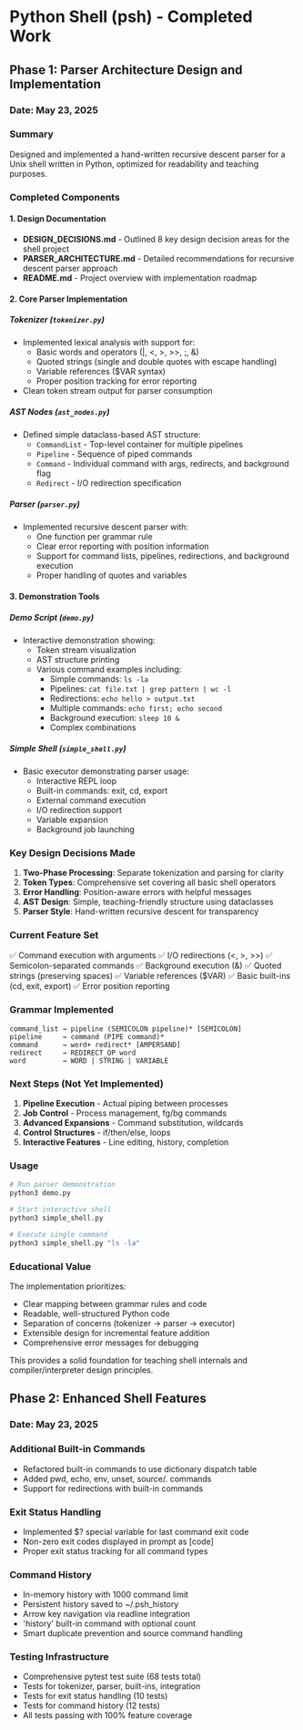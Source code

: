 # Python Shell (psh) - Completed Work

## Phase 1: Parser Architecture Design and Implementation

### Date: May 23, 2025

### Summary
Designed and implemented a hand-written recursive descent parser for a Unix shell written in Python, optimized for readability and teaching purposes.

### Completed Components

#### 1. Design Documentation
- **DESIGN_DECISIONS.md** - Outlined 8 key design decision areas for the shell project
- **PARSER_ARCHITECTURE.md** - Detailed recommendations for recursive descent parser approach
- **README.md** - Project overview with implementation roadmap

#### 2. Core Parser Implementation

##### Tokenizer (`tokenizer.py`)
- Implemented lexical analysis with support for:
  - Basic words and operators (|, <, >, >>, ;, &)
  - Quoted strings (single and double quotes with escape handling)
  - Variable references ($VAR syntax)
  - Proper position tracking for error reporting
- Clean token stream output for parser consumption

##### AST Nodes (`ast_nodes.py`)
- Defined simple dataclass-based AST structure:
  - `CommandList` - Top-level container for multiple pipelines
  - `Pipeline` - Sequence of piped commands
  - `Command` - Individual command with args, redirects, and background flag
  - `Redirect` - I/O redirection specification

##### Parser (`parser.py`)
- Implemented recursive descent parser with:
  - One function per grammar rule
  - Clear error reporting with position information
  - Support for command lists, pipelines, redirections, and background execution
  - Proper handling of quotes and variables

#### 3. Demonstration Tools

##### Demo Script (`demo.py`)
- Interactive demonstration showing:
  - Token stream visualization
  - AST structure printing
  - Various command examples including:
    - Simple commands: `ls -la`
    - Pipelines: `cat file.txt | grep pattern | wc -l`
    - Redirections: `echo hello > output.txt`
    - Multiple commands: `echo first; echo second`
    - Background execution: `sleep 10 &`
    - Complex combinations

##### Simple Shell (`simple_shell.py`)
- Basic executor demonstrating parser usage:
  - Interactive REPL loop
  - Built-in commands: exit, cd, export
  - External command execution
  - I/O redirection support
  - Variable expansion
  - Background job launching

### Key Design Decisions Made

1. **Two-Phase Processing**: Separate tokenization and parsing for clarity
2. **Token Types**: Comprehensive set covering all basic shell operators
3. **Error Handling**: Position-aware errors with helpful messages
4. **AST Design**: Simple, teaching-friendly structure using dataclasses
5. **Parser Style**: Hand-written recursive descent for transparency

### Current Feature Set

✅ Command execution with arguments
✅ I/O redirections (<, >, >>)
✅ Semicolon-separated commands
✅ Background execution (&)
✅ Quoted strings (preserving spaces)
✅ Variable references ($VAR)
✅ Basic built-ins (cd, exit, export)
✅ Error position reporting

### Grammar Implemented

```
command_list → pipeline (SEMICOLON pipeline)* [SEMICOLON]
pipeline     → command (PIPE command)*
command      → word+ redirect* [AMPERSAND]
redirect     → REDIRECT_OP word
word         → WORD | STRING | VARIABLE
```

### Next Steps (Not Yet Implemented)

1. **Pipeline Execution** - Actual piping between processes
2. **Job Control** - Process management, fg/bg commands
3. **Advanced Expansions** - Command substitution, wildcards
4. **Control Structures** - if/then/else, loops
5. **Interactive Features** - Line editing, history, completion

### Usage

```bash
# Run parser demonstration
python3 demo.py

# Start interactive shell
python3 simple_shell.py

# Execute single command
python3 simple_shell.py "ls -la"
```

### Educational Value

The implementation prioritizes:
- Clear mapping between grammar rules and code
- Readable, well-structured Python code
- Separation of concerns (tokenizer → parser → executor)
- Extensible design for incremental feature addition
- Comprehensive error messages for debugging

This provides a solid foundation for teaching shell internals and compiler/interpreter design principles.

## Phase 2: Enhanced Shell Features

### Date: May 23, 2025

### Additional Built-in Commands
- Refactored built-in commands to use dictionary dispatch table
- Added pwd, echo, env, unset, source/. commands
- Support for redirections with built-in commands

### Exit Status Handling
- Implemented $? special variable for last command exit code
- Non-zero exit codes displayed in prompt as [code]
- Proper exit status tracking for all command types

### Command History
- In-memory history with 1000 command limit
- Persistent history saved to ~/.psh_history
- Arrow key navigation via readline integration
- 'history' built-in command with optional count
- Smart duplicate prevention and source command handling

### Testing Infrastructure
- Comprehensive pytest test suite (68 tests total)
- Tests for tokenizer, parser, built-ins, integration
- Tests for exit status handling (10 tests)
- Tests for command history (12 tests)
- All tests passing with 100% feature coverage